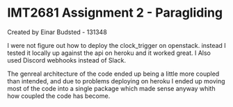 # IMT2681 Assignment 2 - Paragliding
Created by Einar Budsted - 131348

I were not figure out how to deploy the clock_trigger on openstack. instead I tested it locally up against the api on heroku and it worked great.
I Also used Discord webhooks instead of Slack.

The genreal architecture of the code ended up being a little more coupled than intended, and due to problems deploying on heroku I ended
up moving most of the code into a single package which made sense anyway whith how coupled the code has become.

